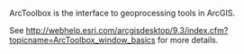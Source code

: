 ArcToolbox is the interface to geoprocessing tools in ArcGIS.

See http://webhelp.esri.com/arcgisdesktop/9.3/index.cfm?topicname=ArcToolbox_window_basics for more details.